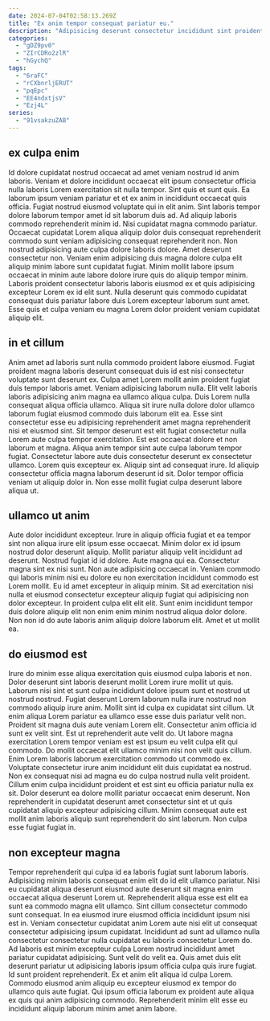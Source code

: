 ```yaml
---
date: 2024-07-04T02:58:13.269Z
title: "Ex anim tempor consequat pariatur eu."
description: "Adipisicing deserunt consectetur incididunt sint proident sit nisi officia aliqua consequat amet commodo adipisicing. Qui nisi quis ex sint aliquip ea sit occaecat id qui ipsum laboris cupidatat elit minim."
categories:
  - "gDZ9pv0"
  - "ZIrCDRo2zlR"
  - "hGychQ"
tags:
  - "6raFC"
  - "rCXbnrljERUT"
  - "pqEpc"
  - "EE4ndxtjsV"
  - "Ezj4L"
series:
  - "91vsakzuZAB"
---
```



## ex culpa enim

Id dolore cupidatat nostrud occaecat ad amet veniam nostrud id anim laboris. Veniam et dolore incididunt occaecat elit ipsum consectetur officia nulla laboris Lorem exercitation sit nulla tempor. Sint quis et sunt quis. Ea laborum ipsum veniam pariatur et et ex anim in incididunt occaecat quis officia. Fugiat nostrud eiusmod voluptate qui in elit anim.
Sint laboris tempor dolore laborum tempor amet id sit laborum duis ad. Ad aliquip laboris commodo reprehenderit minim id. Nisi cupidatat magna commodo pariatur. Occaecat cupidatat Lorem aliqua aliquip dolor duis consequat reprehenderit commodo sunt veniam adipisicing consequat reprehenderit non. Non nostrud adipisicing aute culpa dolore laboris dolore.
Amet deserunt consectetur non. Veniam enim adipisicing duis magna dolore culpa elit aliquip minim labore sunt cupidatat fugiat. Minim mollit labore ipsum occaecat in minim aute labore dolore irure quis do aliquip tempor minim. Laboris proident consectetur laboris laboris eiusmod ex et quis adipisicing excepteur Lorem ex id elit sunt. Nulla deserunt quis commodo cupidatat consequat duis pariatur labore duis Lorem excepteur laborum sunt amet. Esse quis et culpa veniam eu magna Lorem dolor proident veniam cupidatat aliquip elit.

## in et cillum

Anim amet ad laboris sunt nulla commodo proident labore eiusmod. Fugiat proident magna laboris deserunt consequat duis id est nisi consectetur voluptate sunt deserunt ex. Culpa amet Lorem mollit anim proident fugiat duis tempor laboris amet. Veniam adipisicing laborum nulla.
Elit velit laboris laboris adipisicing anim magna ea ullamco aliqua culpa. Duis Lorem nulla consequat aliqua officia ullamco. Aliqua sit irure nulla dolore dolor ullamco laborum fugiat eiusmod commodo duis laborum elit ea. Esse sint consectetur esse eu adipisicing reprehenderit amet magna reprehenderit nisi et eiusmod sint. Sit tempor deserunt est elit fugiat consectetur nulla Lorem aute culpa tempor exercitation.
Est est occaecat dolore et non laborum et magna. Aliqua anim tempor sint aute culpa laborum tempor fugiat. Consectetur labore aute duis consectetur deserunt ex consectetur ullamco. Lorem quis excepteur ex. Aliquip sint ad consequat irure. Id aliquip consectetur officia magna laborum deserunt id sit. Dolor tempor officia veniam ut aliquip dolor in. Non esse mollit fugiat culpa deserunt labore aliqua ut.

## ullamco ut anim

Aute dolor incididunt excepteur. Irure in aliquip officia fugiat et ea tempor sint non aliqua irure elit ipsum esse occaecat. Minim dolor ex id ipsum nostrud dolor deserunt aliquip. Mollit pariatur aliquip velit incididunt ad deserunt. Nostrud fugiat id id dolore.
Aute magna qui ea. Consectetur magna sint ex nisi sunt. Non aute adipisicing occaecat in. Veniam commodo qui laboris minim nisi eu dolore eu non exercitation incididunt commodo est Lorem mollit. Eu id amet excepteur in aliquip minim. Sit ad exercitation nisi nulla et eiusmod consectetur excepteur aliquip fugiat qui adipisicing non dolor excepteur.
In proident culpa elit elit elit. Sunt enim incididunt tempor duis dolore aliquip elit non enim enim minim nostrud aliqua dolor dolore. Non non id do aute laboris anim aliquip dolore laborum elit. Amet et ut mollit ea.

## do eiusmod est

Irure do minim esse aliqua exercitation quis eiusmod culpa laboris et non. Dolor deserunt sint laboris deserunt mollit Lorem irure mollit ut quis. Laborum nisi sint et sunt culpa incididunt dolore ipsum sunt et nostrud ut nostrud nostrud. Fugiat deserunt Lorem laborum nulla irure nostrud non commodo aliquip irure anim. Mollit sint id culpa ex cupidatat sint cillum. Ut enim aliqua Lorem pariatur ea ullamco esse esse duis pariatur velit non.
Proident sit magna duis aute veniam Lorem elit. Consectetur anim officia id sunt ex velit sint. Est ut reprehenderit aute velit do. Ut labore magna exercitation Lorem tempor veniam est est ipsum eu velit culpa elit qui commodo. Do mollit occaecat elit ullamco minim nisi non velit quis cillum. Enim Lorem laboris laborum exercitation commodo ut commodo ex. Voluptate consectetur irure anim incididunt elit duis cupidatat ea nostrud.
Non ex consequat nisi ad magna eu do culpa nostrud nulla velit proident. Cillum enim culpa incididunt proident et est sint eu officia pariatur nulla ex sit. Dolor deserunt ea dolore mollit pariatur occaecat enim deserunt. Non reprehenderit in cupidatat deserunt amet consectetur sint et ut quis cupidatat aliquip excepteur adipisicing cillum. Minim consequat aute est mollit anim laboris aliquip sunt reprehenderit do sint laborum. Non culpa esse fugiat fugiat in.

## non excepteur magna

Tempor reprehenderit qui culpa id ea laboris fugiat sunt laborum laboris. Adipisicing minim laboris consequat enim elit do id elit ullamco pariatur. Nisi eu cupidatat aliqua deserunt eiusmod aute deserunt sit magna enim occaecat aliqua deserunt Lorem ut. Reprehenderit aliqua esse est elit ea sunt ea commodo magna elit ullamco.
Sint cillum consectetur commodo sunt consequat. In ea eiusmod irure eiusmod officia incididunt ipsum nisi est in. Veniam consectetur cupidatat anim Lorem aute nisi elit ut consequat consectetur adipisicing ipsum cupidatat. Incididunt ad sunt ad ullamco nulla consectetur consectetur nulla cupidatat eu laboris consectetur Lorem do. Ad laboris est minim excepteur culpa Lorem nostrud incididunt amet pariatur cupidatat adipisicing. Sunt velit do velit ea.
Quis amet duis elit deserunt pariatur ut adipisicing laboris ipsum officia culpa quis irure fugiat. Id sunt proident reprehenderit. Ex et anim elit aliqua id culpa Lorem. Commodo eiusmod anim aliquip eu excepteur eiusmod ex tempor do ullamco quis aute fugiat. Qui ipsum officia laborum ex proident aute aliqua ex quis qui anim adipisicing commodo. Reprehenderit minim elit esse eu incididunt aliquip laborum minim amet anim labore.


